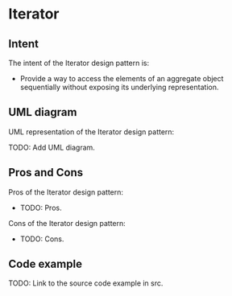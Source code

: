 # Iterator

## Intent

The intent of the Iterator design pattern is:

- Provide a way to access the elements of an aggregate object sequentially without exposing its underlying representation.

## UML diagram

UML representation of the Iterator design pattern:

TODO: Add UML diagram.

## Pros and Cons

Pros of the Iterator design pattern:

- TODO: Pros.

Cons of the Iterator design pattern:

- TODO: Cons.

## Code example

TODO: Link to the source code example in src.
